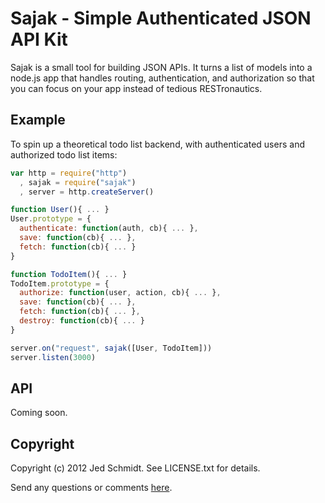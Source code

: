 Sajak - Simple Authenticated JSON API Kit
=========================================

Sajak is a small tool for building JSON APIs. It turns a list of models into a node.js app that handles routing, authentication, and authorization so that you can focus on your app instead of tedious RESTronautics.

Example
-------

To spin up a theoretical todo list backend, with authenticated users and authorized todo list items:

```javascript
var http = require("http")
  , sajak = require("sajak")
  , server = http.createServer()

function User(){ ... }
User.prototype = {
  authenticate: function(auth, cb){ ... },
  save: function(cb){ ... },
  fetch: function(cb){ ... }
}

function TodoItem(){ ... }
TodoItem.prototype = {
  authorize: function(user, action, cb){ ... },
  save: function(cb){ ... },
  fetch: function(cb){ ... },
  destroy: function(cb){ ... }
}

server.on("request", sajak([User, TodoItem]))
server.listen(3000)
```

API
---

Coming soon.

Copyright
---------

Copyright (c) 2012 Jed Schmidt. See LICENSE.txt for details.

Send any questions or comments [here][twitter].

[twitter]: http://twitter.com/jedschmidt

